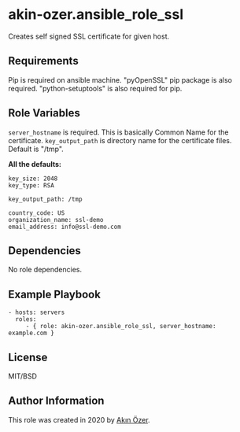 **akin-ozer.ansible_role_ssl**
=========

Creates self signed SSL certificate for given host.

**Requirements**
------------

Pip is required on ansible machine. "pyOpenSSL" pip package is also required. "python-setuptools" is also required for pip. 

**Role Variables**
--------------

`server_hostname` is required. This is basically Common Name for the certificate.
`key_output_path` is directory name for the certificate files. Default is "/tmp".

**All the defaults:**
```
key_size: 2048
key_type: RSA

key_output_path: /tmp

country_code: US
organization_name: ssl-demo
email_address: info@ssl-demo.com
```

**Dependencies**
------------

No role dependencies.

**Example Playbook**
----------------

    - hosts: servers
      roles:
         - { role: akin-ozer.ansible_role_ssl, server_hostname: example.com }

**License**
-------

MIT/BSD

**Author Information**
------------------

This role was created in 2020 by [Akın Özer](https://github.com/akin-ozer).
